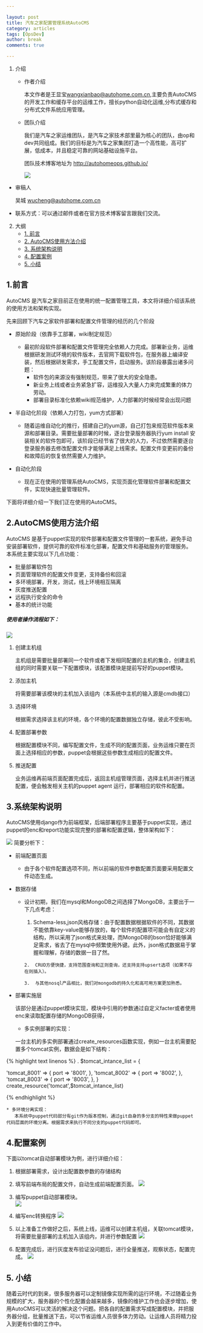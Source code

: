 ```yaml
---

layout: post 
title: 汽车之家配置管理系统AutoCMS
category: articles
tags: [OpsDev] 
author: break 
comments: true  

---
```



1. 介绍
   * 作者介绍
  
     本文作者是王显宝<wangxianbao@autohome.com.cn>,主要负责AutoCMS的开发工作和缓存平台的运维工作，擅长python自动化运维,分布式缓存和分布式文件系统应用管理。
   * 团队介绍
    
		我们是汽车之家运维团队，是汽车之家技术部里最为核心的团队，由op和dev共同组成。我们的目标是为汽车之家集团打造一个高性能，高可扩展，低成本，并且稳定可靠的网站基础设施平台。 

		团队技术博客地址为 http://autohomeops.github.io/
		
	    ![](/images/cli_200px.png)

 * 审稿人
      
      吴城 <wucheng@autohome.com.cn>
 
 * 联系方式：可以通过邮件或者在官方技术博客留言跟我们交流。
2. 大纲
   * [1. 前言](#1) 
   * [2. AutoCMS使用方法介绍](#2)
   * [3. 系统架构说明](#3)
   * [4. 配置案例](#4)
   * [5. 小结](#5)
   
<h2 id="1">1.前言</h2> 
  
AutoCMS 是汽车之家目前正在使用的统一配置管理工具，本文将详细介绍该系统的使用方法和架构实现。

先来回顾下汽车之家软件部署和配置文件管理的经历的几个阶段

* 原始阶段（依靠手工部署，wiki制定规范）
	* 最初阶段软件部署和配置文件管理完全依赖人力完成。部署新业务，运维根据研发测试环境的软件版本，去官网下载软件包，在服务器上编译安装，然后根据研发需求，手工配置文件，启动服务。该阶段暴露出诸多问题：
		* 软件包的来源没有强制规范，带来了很大的安全隐患。
		* 新业务上线或者业务紧急扩容，运维投入大量人力来完成繁重的体力劳动。
		* 部署目录标准化依赖wiki规范维护，人力部署的时候经常会出现问题
 
* 半自动化阶段（依赖人力打包，yum方式部署）
   * 随着运维自动化的推行，搭建自己的yum源，自己打包来规范软件版本来源和部署目录。需要批量部署的时候，逐台登录服务器执行yum install 安装相关的软件包即可，该阶段已经节省了很大的人力，不过依然需要逐台登录服务器去修改配置文件才能够满足上线需求。配置文件变更前的备份和故障后的恢复依然需要人力维护。
* 自动化阶段
   *  现在正在使用的管理系统AutoCMS，实现页面化管理软件部署和配置文件，实现快速批量管理软件。

下面将详细介绍一下我们正在使用的AutoCMS。

<h2 id="2">2.AutoCMS使用方法介绍</h2>

AutoCMS 是基于puppet实现的软件部署和配置文件管理的一套系统，避免手动安装部署软件，提供可靠的软件标准化部署，配置文件和基础服务的管理服务。
本系统主要实现以下几点功能：

* 批量部署软件包
* 页面管理软件的配置文件变更，支持备份和回滚
* 多环境部署，开发，测试，线上环境相互隔离
* 灰度推送配置
* 远程执行安全的命令
* 基本的统计功能

##### 使用者操作流程如下：
![](/images/autocms/QQ20160413-4.png)

1. 创建主机组
   
   主机组是需要批量部署同一个软件或者下发相同配置的主机的集合，创建主机组的同时需要关联一下配置模块，该配置模块是提前写好的puppet模块。
2. 添加主机

   将需要部署该模块的主机加入该组内（本系统中主机的输入源是cmdb接口）
   
3. 选择环境

   根据需求选择该主机的环境，各个环境的配置数据独立存储，彼此不受影响。
   
4. 配置部署参数
   
   根据配置模块不同，编写配置文件，生成不同的配置页面，业务运维只要在页面上选择相应的参数，puppet会根据这些参数生成相应的配置文件。
   
5. 推送配置

   业务运维再前端页面配置完成后，返回主机组管理页面，选择主机并进行推送配置，便会触发相关主机的puppet agent 运行，部署相应的软件和配置。
   
<h2 id="3">3.系统架构说明</h2>  

AutoCMS使用django作为前端框架，后端部署程序主要基于puppet实现，通过puppet的enc和report功能实现完整的部署和配置逻辑，整体架构如下：


![](/images/autocms/QQ20160414-0.png)
简要分析下：

* 前端配置页面
  * 由于各个软件配置选项不同，所以前端的软件参数配置页面要采用配置文件动态生成。 
* 数据存储
  * 设计初期，我们在mysql和MongoDB之间选择了MongoDB，主要出于一下几点考虑：                       
       1. Schema-less,json风格存储：由于配置数据根据软件的不同，其数据不能依靠key-value能够存放的，每个软件的配置项可能会有自定义的结构，所以采用了json格式来处理，而MongoDB的bson恰好能够满足需求，省去了在mysql中频繁使用外键。此外，json格式数据易于掌握和理解，存储的数据一目了然。
  		
  		2.  CRUD方便快捷，支持范围查询和正则查询，还支持支持upsert选项（如果不存在则插入）。
  		
  		3.  与其他nosql产品相比，我们对mongodb的持久化和高可用方案更加熟悉。

* 部署实施层

	 该部分是通过puppet模块实现，模块中引用的参数通过自定义facter或者使用enc来读取配置存储的MongoDB获得，
	 
     * 多实例部署的实现：
	 
	 一台主机的多实例部署通过create_resources函数实现，例如一台主机需要配置多个tomcat实例，数据会是如下结构：
	
{% highlight text linenos %}
.
 $tomcat_intance_list = { 

  'tomcat_8001' => {
           port => '8001',
   },
   'tomcat_8002' => {
           port => '8002',
   },
    'tomcat_8003' => {
           port => '8003',
   },
}
 create_resource('tomcat',$tomcat_intance_list)  

{% endhighlight %}
                  
    * 多环境分离实现： 
       本系统中puppet代码部分有git作为版本控制，通过git自身的多分支的特性来做puppet代码层面的环境分离。根据需求来执行不同分支的puppet代码即可。

<h2 id="4">4.配置案例</h2> 
 	   
下面以tomcat自动部署模块为例，进行详细介绍：

1. 根据部署需求，设计出配置数参数的存储结构
2. 填写前端布局的配置文件，自动生成前端配置页面。
  ![](/images/autocms/QQ20160411-2.png)
  
3. 编写puppet自动部署模块。  
  ![](/images/autocms/QQ20160411-3.png)
4. 编写enc转换程序
  ![](/images/autocms/QQ20160411-5.png)
5. 以上准备工作做好之后，系统上线，运维可以创建主机组，关联tomcat模块，将需要批量部署的主机加入该组内，并进行参数配置
![](/images/autocms/QQ20160411-4.png)
6. 配置完成后，进行灰度发布验证没问题后，进行全量推送，观察状态，配置完成。
![](/images/autocms/QQ20160411-6.png)


<h2 id="5">5. 小结</h2> 
 
随着云时代的到来，很多服务器可以定制镜像实现所需的运行环境，不过随着业务规模的扩大，服务器的个性化配置会越来越多，镜像的维护工作也会逐步增加，使用AutoCMS可以灵活的解决这个问题。把各自的配置需求写成配置模块，并把服务器分组，批量推送下去，可以节省运维人员很多体力劳动。让运维人员将精力投入到更有价值的工作中。

